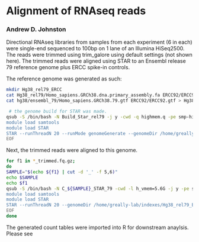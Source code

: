 # Alignment of RNAseq reads
### Andrew D. Johnston

Directional RNAseq libraries from samples from each experiment (6 in each) were single-end sequenced to 100bp on 1 lane of an Illumina HiSeq2500. The reads were trimmed using trim_galore using default settings (not shown here). The trimmed reads were aligned using STAR to an Ensembl release 79 reference genome plus ERCC spike-in controls.

The reference genome was generated as such:
```bash
mkdir Hg38_rel79_ERCC
cat Hg38_rel79/Homo_sapiens.GRCh38.dna.primary_assembly.fa ERCC92/ERCC92.fa > Hg38_rel79_ERCC/Homo_sapiens.GRCh38.rel79.cdna.all.ERCC.fa
cat hg38/ensembl_79/Homo_sapiens.GRCh38.79.gtf ERCC92/ERCC92.gtf > Hg38_rel79_ERCC/Homo_sapiens.GRCh38.79.ERCC.gtf

 # the genome build for STAR was made.
qsub -S /bin/bash -N Build_Star_rel79 -j y -cwd -q highmem.q -pe smp-highmem 20 -l h_vmem=10G << EOF
module load samtools
module load STAR
STAR --runThreadN 20 --runMode genomeGenerate --genomeDir /home/greally-lab/indexes/Hg38_rel79_ERCC --genomeFastaFiles /home/greally-lab/indexes/Hg38_rel79_ERCC/Homo_sapiens.GRCh38.rel79.cdna.all.ERCC.fa
EOF
```

Next, the trimmed reads were aligned to this genome. 

```bash
for f1 in *_trimmed.fq.gz;
do 
SAMPLE="$(echo ${f1} | cut -d '_' -f 5,6)"
echo $SAMPLE
echo $f1
qsub -S /bin/bash -N C_${SAMPLE}_STAR_79 -cwd -l h_vmem=5.6G -j y -pe smp 20 << EOF
module load samtools
module load STAR
STAR --runThreadN 20 --genomeDir /home/greally-lab/indexes/Hg38_rel79_ERCC/STAR/ --readFilesIn ${f1} --readFilesCommand zcat --outSAMtype BAM SortedByCoordinate --quantMode GeneCounts --alignIntronMin 20 --alignIntronMax 1000000 --alignMatesGapMax 1000000 --outFilterType BySJout --outFilterMultimapNmax 20 --alignSJoverhangMin 8 --alignSJDBoverhangMin 1 --outFilterMismatchNmax 999 --sjdbGTFfile /home/greally-lab/indexes/Hg38_rel79_ERCC/Homo_sapiens.GRCh38.79.ERCC.gtf --sjdbOverhang 99 --outFileNamePrefix Mapped_STAR_79_ERCC/${SAMPLE}
EOF
done 
```

The generated count tables were imported into R for downstream anaylsis. Please see <a href="DEG_analysis.Rmd">